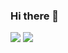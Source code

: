 ### Hi there 👋

![](https://github-readme-stats.vercel.app/api?username=manoldonev&show_icons=true&count_private=true&hide=issues&hide_rank=true)
![](https://github-readme-stats.vercel.app/api/top-langs/?username=manoldonev&layout=compact)

<!--
**manoldonev/manoldonev** is a ✨ _special_ ✨ repository because its `README.md` (this file) appears on your GitHub profile.

Here are some ideas to get you started:

- 🔭 I’m currently working on ...
- 🌱 I’m currently learning ...
- 👯 I’m looking to collaborate on ...
- 🤔 I’m looking for help with ...
- 💬 Ask me about ...
- 📫 How to reach me: ...
- 😄 Pronouns: ...
- ⚡ Fun fact: ...
-->
